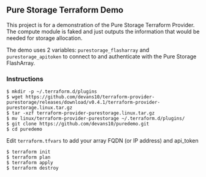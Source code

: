 ## Pure Storage Terraform Demo

This project is for a demonstration of the Pure Storage Terraform Provider.
The compute module is faked and just outputs the information that would be needed for storage allocation.

The demo uses 2 variables: `purestorage_flasharray` and `purestorage_apitoken` to connect to and authenticate with the Pure Storage FlashArray.  

### Instructions
```
$ mkdir -p ~/.terraform.d/plugins
$ wget https://github.com/devans10/terraform-provider-purestorage/releases/download/v0.4.1/terraform-provider-purestorage.linux.tar.gz 
$ tar -xzf terraform-provider-purestorage.linux.tar.gz
$ mv linux/terraform-provider-purestorage ~/.terraform.d/plugins/
$ git clone https://github.com/devans10/puredemo.git
$ cd puredemo
```

Edit `terraform.tfvars` to add your array FQDN (or IP address) and api_token

```
$ terraform init
$ terraform plan
$ terraform apply
$ terraform destroy
```
